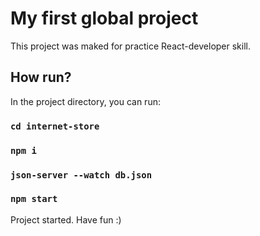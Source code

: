 # My first global project

This project was maked for practice React-developer skill.

## How run?

In the project directory, you can run:

### `cd internet-store`
### `npm i`
### `json-server --watch db.json`
### `npm start`

Project started. Have fun :)
